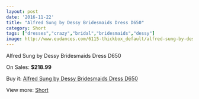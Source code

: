 ```yaml
---
layout: post
date: '2016-11-22'
title: "Alfred Sung by Dessy Bridesmaids Dress D650"
category: Short
tags: ["dresses","crazy","bridal","bridesmaids","dessy"]
image: http://www.eudances.com/6115-thickbox_default/alfred-sung-by-dessy-bridesmaids-dress-d650.jpg
---
```

Alfred Sung by Dessy Bridesmaids Dress D650

On Sales: **$218.99**
<a href="https://www.eudances.com/en/short/2182-alfred-sung-by-dessy-bridesmaids-dress-d650.html"><amp-img layout="responsive" width="600" height="600" src="//www.eudances.com/6115-thickbox_default/alfred-sung-by-dessy-bridesmaids-dress-d650.jpg" alt="Alfred Sung by Dessy Bridesmaids Dress D650 0" /></a>
<a href="https://www.eudances.com/en/short/2182-alfred-sung-by-dessy-bridesmaids-dress-d650.html"><amp-img layout="responsive" width="600" height="600" src="//www.eudances.com/6116-thickbox_default/alfred-sung-by-dessy-bridesmaids-dress-d650.jpg" alt="Alfred Sung by Dessy Bridesmaids Dress D650 1" /></a>

Buy it: [Alfred Sung by Dessy Bridesmaids Dress D650](https://www.eudances.com/en/short/2182-alfred-sung-by-dessy-bridesmaids-dress-d650.html "Alfred Sung by Dessy Bridesmaids Dress D650")

View more: [Short](https://www.eudances.com/en/25-short "Short")